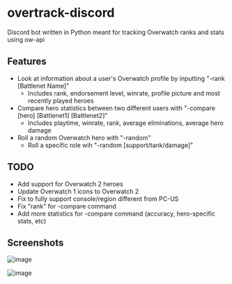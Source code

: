 # overtrack-discord

Discord bot written in Python meant for tracking Overwatch ranks and stats using ow-api

## Features

* Look at information about a user's Overwatch profile by inputting "-rank [Battlenet Name]"
  * Includes rank, endorsement level, winrate, profile picture and most recently played heroes
* Compare hero statistics between two different users with "-compare [hero] [Battlenet1] [Battlenet2]"
  * Includes playtime, winrate, rank, average eliminations, average hero damage
* Roll a random Overwatch hero with "-random"
  * Roll a specific role wih "-random [support/tank/damage]"

## TODO

* Add support for Overwatch 2 heroes
* Update Overwatch 1 icons to Overwatch 2
* Fix to fully support console/region different from PC-US
* Fix "rank" for -compare command
* Add more statistics for -compare command (accuracy, hero-specific stats, etc)


## Screenshots

![image](https://github.com/j-sprague/overtrack-discord/assets/73149971/f47f2e6d-4237-409d-9808-6cfb7f9777b5)

![image](https://github.com/j-sprague/overtrack-discord/assets/73149971/a24f1cec-cfc6-4c79-b765-1c2d0d4fced8)
